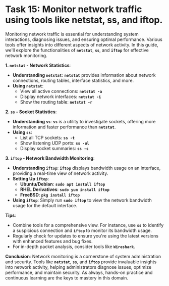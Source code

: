 # Task 15: Monitor network traffic using tools like netstat, ss, and iftop.

Monitoring network traffic is essential for understanding system interactions, diagnosing issues, and ensuring optimal performance. Various tools offer insights into different aspects of network activity. In this guide, we'll explore the functionalities of **`netstat`**, **`ss`**, and **`iftop`** for effective network monitoring.

**1. `netstat` - Network Statistics**:

- **Understanding `netstat`**:
**`netstat`** provides information about network connections, routing tables, interface statistics, and more.
- **Using `netstat`**:
    - View all active connections: **`netstat -a`**
    - Display network interfaces: **`netstat -i`**
    - Show the routing table: **`netstat -r`**

**2. `ss` - Socket Statistics**:

- **Understanding `ss`**:
**`ss`** is a utility to investigate sockets, offering more information and faster performance than **`netstat`**.
- **Using `ss`**:
    - List all TCP sockets: **`ss -t`**
    - Show listening UDP ports: **`ss -ul`**
    - Display socket summaries: **`ss -s`**

**3. `iftop` - Network Bandwidth Monitoring**:

- **Understanding `iftop`**:
**`iftop`** displays bandwidth usage on an interface, providing a real-time view of network activity.
- **Setting Up `iftop`**:
    - **Ubuntu/Debian**: **`sudo apt install iftop`**
    - **RHEL Derivatives**: **`sudo yum install iftop`**
    - **FreeBSD**: **`pkg install iftop`**
- **Using `iftop`**:
Simply run **`sudo iftop`** to view the network bandwidth usage for the default interface.

**Tips**:

- Combine tools for a comprehensive view. For instance, use **`ss`** to identify a suspicious connection and **`iftop`** to monitor its bandwidth usage.
- Regularly check for updates to ensure you're using the latest versions with enhanced features and bug fixes.
- For in-depth packet analysis, consider tools like **`Wireshark`**.

**Conclusion**:
Network monitoring is a cornerstone of system administration and security. Tools like **`netstat`**, **`ss`**, and **`iftop`** provide invaluable insights into network activity, helping administrators diagnose issues, optimize performance, and maintain security. As always, hands-on practice and continuous learning are the keys to mastery in this domain.